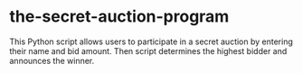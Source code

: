 # the-secret-auction-program
This Python script allows users to participate in a secret auction by entering their name and bid amount. Then script determines the highest bidder and announces the winner.
